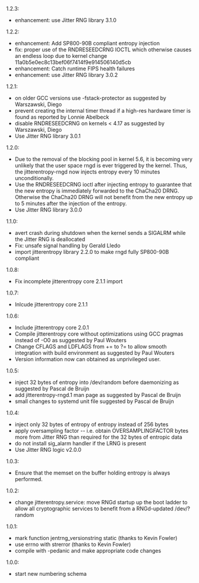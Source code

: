 1.2.3:
 * enhancement: use Jitter RNG library 3.1.0

1.2.2:
 * enhancement: Add SP800-90B compliant entropy injection
 * fix: proper use of the RNDRESEEDCRNG IOCTL which otherwise causes an
   endless loop due to kernel change 11a0b5e0ec8c13bef06f7414f9e914506140d5cb
 * enhancement: Catch runtime FIPS health failures
 * enhancement: use Jitter RNG library 3.0.2

1.2.1:
  * on older GCC versions use -fstack-protector as suggested by Warszawski,
   Diego
 * prevent creating the internal timer thread if a high-res hardware timer is
   found as reported by Lonnie Abelbeck
 * disable RNDRESEEDCRNG on kernels < 4.17 as suggested by Warszawski, Diego
 * Use Jitter RNG library 3.0.1

1.2.0:
 * Due to the removal of the blocking pool in kernel 5.6, it is becoming
   very unlikely that the user space rngd is ever triggered by the kernel.
   Thus, the jitterentropy-rngd now injects entropy every 10 minutes
   unconditionally.
 * Use the RNDRESEEDCRNG ioctl after injecting entropy to guarantee that
   the new entropy is immediately forwarded to the ChaCha20 DRNG. Otherwise
   the ChaCha20 DRNG will not benefit from the new entropy up to 5 minutes
   after the injection of the entropy.
 * Use Jitter RNG library 3.0.0

1.1.0:
 * avert crash during shutdown when the kernel sends a SIGALRM while the
   Jitter RNG is deallocated
 * Fix: unsafe signal handling by Gerald Lledo
 * import jitterentropy library 2.2.0 to make rngd fully SP800-90B compliant

1.0.8:
 * Fix incomplete jitterentropy core 2.1.1 import

1.0.7:
 * Inlcude jitterentropy core 2.1.1

1.0.6:
 * Include jitterentropy core 2.0.1
 * Compile jitterentropy core without optimizations using GCC pragmas instead
   of -O0 as suggested by Paul Wouters
 * Change CFLAGS and LDFLAGS from += to ?= to allow smooth integration with
   build environment as suggested by Paul Wouters
 * Version information now can obtained as unprivileged user.

1.0.5:
 * inject 32 bytes of entropy into /dev/random before daemonizing as suggested
   by Pascal de Bruijn
 * add jitterentropy-rngd.1 man page as suggested by Pascal de Bruijn
 * small changes to systemd unit file suggested by Pascal de Bruijn

1.0.4:
 * inject only 32 bytes of entropy of entropy instead of 256 bytes
 * apply oversampling factor -- i.e. obtain OVERSAMPLINGFACTOR bytes more from
   Jitter RNG than required for the 32 bytes of entropic data
 * do not install sig_alarm handler if the LRNG is present
 * Use Jitter RNG logic v2.0.0

1.0.3:
 * Ensure that the memset on the buffer holding entropy is always performed.

1.0.2:
 * change jitterentropy.service: move RNGd startup up the boot ladder
   to allow all cryptographic services to benefit from a RNGd-updated
   /dev/?random

1.0.1:
 * mark function jentrng_versionstring static (thanks to Kevin Fowler)
 * use errno with strerror (thanks to Kevin Fowler)
 * compile with -pedanic and make appropriate code changes

1.0.0:
 * start new numbering schema

